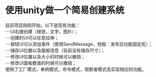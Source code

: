 # 使用unity做一个简易创建系统
目前项目刚刚开始，以下是现有功能：  
····UI右键创建（按钮，文字，图片）；  
····创建的UI可以任意拉伸；  
····按钮UI可以添加事件（使用SendMessage，短板：发布后功能固定死）；  
····储存UI位置以及面板信息（目前没有储存尺寸）；  
····修改UI位置以及大小的时候可以撤销；  
····修改UI面板数值的时候可以撤销；  
使用了工厂模式，单例模式，命令模式，观察者模式去实现相应的功能。  

